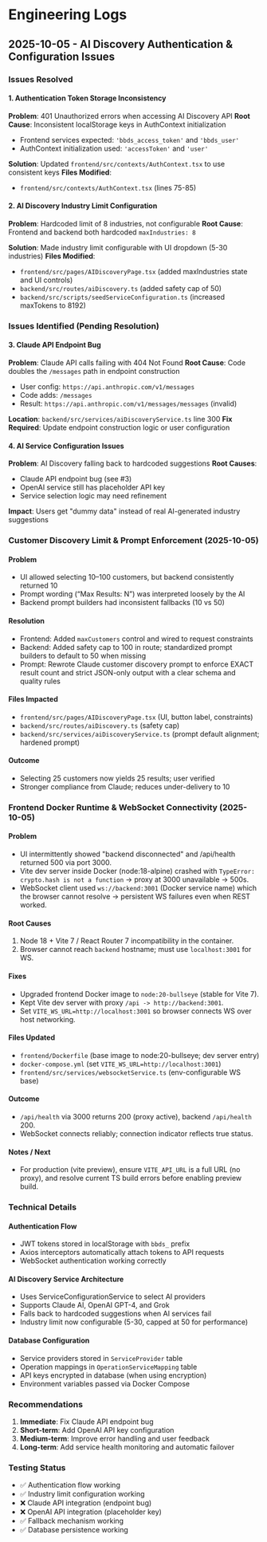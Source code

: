 # Engineering Logs

## 2025-10-05 - AI Discovery Authentication & Configuration Issues

### Issues Resolved

#### 1. Authentication Token Storage Inconsistency
**Problem**: 401 Unauthorized errors when accessing AI Discovery API
**Root Cause**: Inconsistent localStorage keys in AuthContext initialization
- Frontend services expected: `'bbds_access_token'` and `'bbds_user'`
- AuthContext initialization used: `'accessToken'` and `'user'`

**Solution**: Updated `frontend/src/contexts/AuthContext.tsx` to use consistent keys
**Files Modified**: 
- `frontend/src/contexts/AuthContext.tsx` (lines 75-85)

#### 2. AI Discovery Industry Limit Configuration
**Problem**: Hardcoded limit of 8 industries, not configurable
**Root Cause**: Frontend and backend both hardcoded `maxIndustries: 8`

**Solution**: Made industry limit configurable with UI dropdown (5-30 industries)
**Files Modified**:
- `frontend/src/pages/AIDiscoveryPage.tsx` (added maxIndustries state and UI controls)
- `backend/src/routes/aiDiscovery.ts` (added safety cap of 50)
- `backend/src/scripts/seedServiceConfiguration.ts` (increased maxTokens to 8192)

### Issues Identified (Pending Resolution)

#### 3. Claude API Endpoint Bug
**Problem**: Claude API calls failing with 404 Not Found
**Root Cause**: Code doubles the `/messages` path in endpoint construction
- User config: `https://api.anthropic.com/v1/messages`
- Code adds: `/messages` 
- Result: `https://api.anthropic.com/v1/messages/messages` (invalid)

**Location**: `backend/src/services/aiDiscoveryService.ts` line 300
**Fix Required**: Update endpoint construction logic or user configuration

#### 4. AI Service Configuration Issues
**Problem**: AI Discovery falling back to hardcoded suggestions
**Root Causes**:
- Claude API endpoint bug (see #3)
- OpenAI service still has placeholder API key
- Service selection logic may need refinement

**Impact**: Users get "dummy data" instead of real AI-generated industry suggestions

### Customer Discovery Limit & Prompt Enforcement (2025-10-05)

#### Problem
- UI allowed selecting 10–100 customers, but backend consistently returned 10
- Prompt wording (“Max Results: N”) was interpreted loosely by the AI
- Backend prompt builders had inconsistent fallbacks (10 vs 50)

#### Resolution
- Frontend: Added `maxCustomers` control and wired to request constraints
- Backend: Added safety cap to 100 in route; standardized prompt builders to default to 50 when missing
- Prompt: Rewrote Claude customer discovery prompt to enforce EXACT result count and strict JSON-only output with a clear schema and quality rules

#### Files Impacted
- `frontend/src/pages/AIDiscoveryPage.tsx` (UI, button label, constraints)
- `backend/src/routes/aiDiscovery.ts` (safety cap)
- `backend/src/services/aiDiscoveryService.ts` (prompt default alignment; hardened prompt)

#### Outcome
- Selecting 25 customers now yields 25 results; user verified
- Stronger compliance from Claude; reduces under-delivery to 10

### Frontend Docker Runtime & WebSocket Connectivity (2025-10-05)

#### Problem
- UI intermittently showed "backend disconnected" and /api/health returned 500 via port 3000.
- Vite dev server inside Docker (node:18-alpine) crashed with `TypeError: crypto.hash is not a function` → proxy at 3000 unavailable → 500s.
- WebSocket client used `ws://backend:3001` (Docker service name) which the browser cannot resolve → persistent WS failures even when REST worked.

#### Root Causes
1. Node 18 + Vite 7 / React Router 7 incompatibility in the container.
2. Browser cannot reach `backend` hostname; must use `localhost:3001` for WS.

#### Fixes
- Upgraded frontend Docker image to `node:20-bullseye` (stable for Vite 7).
- Kept Vite dev server with proxy `/api -> http://backend:3001`.
- Set `VITE_WS_URL=http://localhost:3001` so browser connects WS over host networking.

#### Files Updated
- `frontend/Dockerfile` (base image to node:20-bullseye; dev server entry)
- `docker-compose.yml` (set `VITE_WS_URL=http://localhost:3001`)
- `frontend/src/services/websocketService.ts` (env-configurable WS base)

#### Outcome
- `/api/health` via 3000 returns 200 (proxy active), backend `/api/health` 200.
- WebSocket connects reliably; connection indicator reflects true status.

#### Notes / Next
- For production (vite preview), ensure `VITE_API_URL` is a full URL (no proxy), and resolve current TS build errors before enabling preview build.
### Technical Details

#### Authentication Flow
- JWT tokens stored in localStorage with `bbds_` prefix
- Axios interceptors automatically attach tokens to API requests
- WebSocket authentication working correctly

#### AI Discovery Service Architecture
- Uses ServiceConfigurationService to select AI providers
- Supports Claude AI, OpenAI GPT-4, and Grok
- Falls back to hardcoded suggestions when AI services fail
- Industry limit now configurable (5-30, capped at 50 for performance)

#### Database Configuration
- Service providers stored in `ServiceProvider` table
- Operation mappings in `OperationServiceMapping` table
- API keys encrypted in database (when using encryption)
- Environment variables passed via Docker Compose

### Recommendations

1. **Immediate**: Fix Claude API endpoint bug
2. **Short-term**: Add OpenAI API key configuration
3. **Medium-term**: Improve error handling and user feedback
4. **Long-term**: Add service health monitoring and automatic failover

### Testing Status
- ✅ Authentication flow working
- ✅ Industry limit configuration working
- ❌ Claude API integration (endpoint bug)
- ❌ OpenAI API integration (placeholder key)
- ✅ Fallback mechanism working
- ✅ Database persistence working
